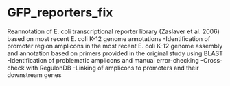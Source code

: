 # GFP_reporters_fix
Reannotation of E. coli transcriptional reporter library (Zaslaver et al. 2006) based on most recent E. coli K-12 genome annotations
-Identification of promoter region amplicons in the most recent E. coli K-12 genome assembly and annotation based on primers provided in the original study using BLAST
-Identification of problematic amplicons and manual error-checking
-Cross-check with RegulonDB
-Linking of amplicons to promoters and their downstream genes
